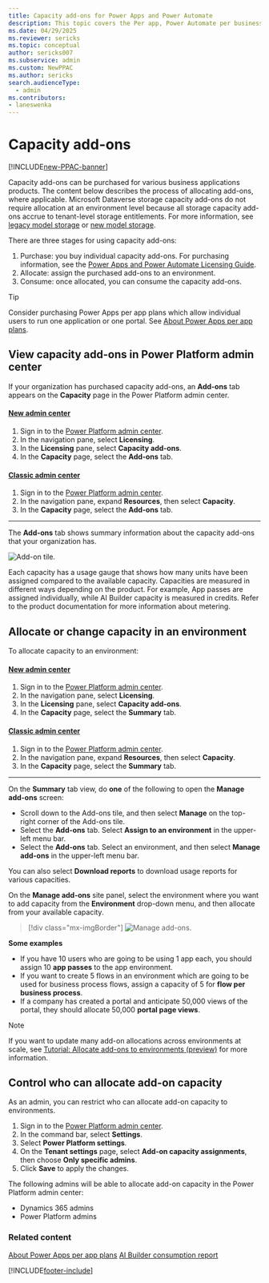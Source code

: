 ```yaml
---
title: Capacity add-ons for Power Apps and Power Automate  
description: This topic covers the Per app, Power Automate per business process, AI builder, Portal logins, and Portal views. 
ms.date: 04/29/2025
ms.reviewer: sericks
ms.topic: conceptual
author: sericks007
ms.subservice: admin
ms.custom: NewPPAC
ms.author: sericks
search.audienceType: 
  - admin
ms.contributors:
- laneswenka
---
```

# Capacity add-ons

[!INCLUDE[new-PPAC-banner](~/includes/new-PPAC-banner.md)]

Capacity add-ons can be purchased for various business applications products.  The content below describes the process of allocating add-ons, where applicable.  Microsoft Dataverse storage capacity add-ons do not require allocation at an environment level because all storage capacity add-ons accrue to tenant-level storage entitlements.  For more information, see [legacy model storage](legacy-capacity-storage.md) or [new model storage](capacity-storage.md).

There are three stages for using capacity add-ons:

1. Purchase: you buy individual capacity add-ons. For purchasing information, see the [Power Apps and Power Automate Licensing Guide](https://go.microsoft.com/fwlink/?linkid=2085130).
2. Allocate: assign the purchased add-ons to an environment.
3. Consume: once allocated, you can consume the capacity add-ons.

> [!TIP]
> Consider purchasing Power Apps per app plans which allow individual users to run one application or one portal. See [About Power Apps per app plans](about-powerapps-perapp.md).

## View capacity add-ons in Power Platform admin center

If your organization has purchased capacity add-ons, an **Add-ons** tab appears on the **Capacity** page in the Power Platform admin center.

#### [New admin center](#tab/new)
1. Sign in to the [Power Platform admin center](https://admin.powerplatform.microsoft.com/).
1. In the navigation pane, select **Licensing**.
1. In the **Licensing** pane, select **Capacity add-ons**.
1. In the **Capacity** page, select the **Add-ons** tab.

#### [Classic admin center](#tab/classic)
1. Sign in to the [Power Platform admin center](https://admin.powerplatform.microsoft.com/).
1. In the navigation pane, expand **Resources**, then select **Capacity**.
1. In the **Capacity** page, select the **Add-ons** tab.
---

The **Add-ons** tab shows summary information about the capacity add-ons that your organization has.

![Add-on tile.](media/add-on-tile2.png "Add-on tile")

Each capacity has a usage gauge that shows how many units have been assigned compared to the available capacity. Capacities are measured in different ways depending on the product. For example, App passes are assigned individually, while AI Builder capacity is measured in credits. Refer to the product documentation for more information about metering.

## Allocate or change capacity in an environment

To allocate capacity to an environment:

#### [New admin center](#tab/new)
1. Sign in to the [Power Platform admin center](https://admin.powerplatform.microsoft.com/).
1. In the navigation pane, select **Licensing**.
1. In the **Licensing** pane, select **Capacity add-ons**.
1. In the **Capacity** page, select the **Summary** tab.

#### [Classic admin center](#tab/classic)
1. Sign in to the [Power Platform admin center](https://admin.powerplatform.microsoft.com/).
1. In the navigation pane, expand **Resources**, then select **Capacity**.
1. In the **Capacity** page, select the **Summary** tab.
---

On the **Summary** tab view, do **one** of the following to open the **Manage add-ons** screen:

   - Scroll down to the Add-ons tile, and then select **Manage** on the top-right corner of the Add-ons tile.
   - Select the **Add-ons** tab. Select **Assign to an environment** in the upper-left menu bar.    
   - Select the **Add-ons** tab. Select an environment, and then select **Manage add-ons** in the upper-left menu bar.

   You can also select **Download reports** to download usage reports for various capacities.
   
On the **Manage add-ons** site panel, select the environment where you want to add capacity from the **Environment** drop-down menu, and then allocate from your available capacity.

   > [!div class="mx-imgBorder"] 
   > ![Manage add-ons.](./media/manage-add-ons.png "Manage add-ons")

   **Some examples**

   - If you have 10 users who are going to be using 1 app each, you should assign 10 **app passes** to the app environment.
   - If you want to create 5 flows in an environment which are going to be used for business process flows, assign a capacity of 5 for **flow per business process**.
   - If a company has created a portal and anticipate 50,000 views of the portal, they should allocate 50,000 **portal page views**.

> [!NOTE]
> If you want to update many add-on allocations across environments at scale, see [Tutorial: Allocate add-ons to environments (preview)](./programmability-tutorial-allocate-capacity-addons.md) for more information.

## Control who can allocate add-on capacity

As an admin, you can restrict who can allocate add-on capacity to environments.

1. Sign in to the [Power Platform admin center](https://admin.powerplatform.microsoft.com/).
2. In the command bar, select **Settings**.
3. Select **Power Platform settings**.
4. On the **Tenant settings** page, select **Add-on capacity assignments**, then choose **Only specific admins**.
5. Click **Save** to apply the changes.

The following admins will be able to allocate add-on capacity in the Power Platform admin center:

- Dynamics 365 admins
- Power Platform admins

### Related content
[About Power Apps per app plans](about-powerapps-perapp.md)
[AI Builder consumption report](/ai-builder/administer-consumption-report)


[!INCLUDE[footer-include](../includes/footer-banner.md)]
